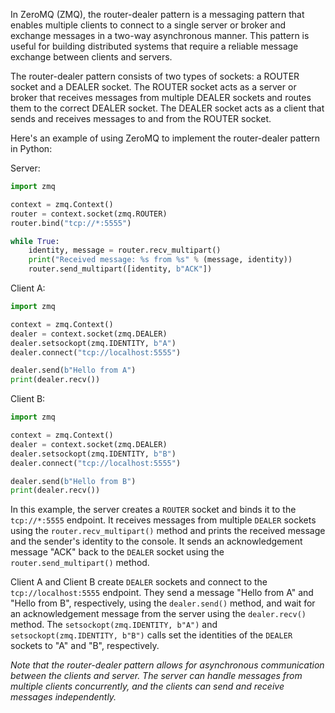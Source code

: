 In ZeroMQ (ZMQ), the router-dealer pattern is a messaging pattern that enables multiple clients to connect to a single server or broker and exchange messages in a two-way asynchronous manner. This pattern is useful for building distributed systems that require a reliable message exchange between clients and servers.

The router-dealer pattern consists of two types of sockets: a ROUTER socket and a DEALER socket. The ROUTER socket acts as a server or broker that receives messages from multiple DEALER sockets and routes them to the correct DEALER socket. The DEALER socket acts as a client that sends and receives messages to and from the ROUTER socket.

Here's an example of using ZeroMQ to implement the router-dealer pattern in Python:

Server:

```python
import zmq

context = zmq.Context()
router = context.socket(zmq.ROUTER)
router.bind("tcp://*:5555")

while True:
    identity, message = router.recv_multipart()
    print("Received message: %s from %s" % (message, identity))
    router.send_multipart([identity, b"ACK"])
```

Client A:

```python
import zmq

context = zmq.Context()
dealer = context.socket(zmq.DEALER)
dealer.setsockopt(zmq.IDENTITY, b"A")
dealer.connect("tcp://localhost:5555")

dealer.send(b"Hello from A")
print(dealer.recv())
```

Client B:

```python
import zmq

context = zmq.Context()
dealer = context.socket(zmq.DEALER)
dealer.setsockopt(zmq.IDENTITY, b"B")
dealer.connect("tcp://localhost:5555")

dealer.send(b"Hello from B")
print(dealer.recv())
```

In this example, the server creates a `ROUTER` socket and binds it to the `tcp://*:5555` endpoint. It receives messages from multiple `DEALER` sockets using the `router.recv_multipart()` method and prints the received message and the sender's identity to the console. It sends an acknowledgement message "ACK" back to the `DEALER` socket using the `router.send_multipart()` method.

Client A and Client B create `DEALER` sockets and connect to the `tcp://localhost:5555` endpoint. They send a message "Hello from A" and "Hello from B", respectively, using the `dealer.send()` method, and wait for an acknowledgement message from the server using the `dealer.recv()` method. The `setsockopt(zmq.IDENTITY, b"A")` and `setsockopt(zmq.IDENTITY, b"B")` calls set the identities of the `DEALER` sockets to "A" and "B", respectively.

*Note that the router-dealer pattern allows for asynchronous communication between the clients and server. The server can handle messages from multiple clients concurrently, and the clients can send and receive messages independently.*